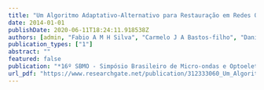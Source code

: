 ```yaml
---
title: "Um Algoritmo Adaptativo-Alternativo para Restauração em Redes Ópticas"
date: 2014-01-01
publishDate: 2020-06-11T18:24:11.918538Z
authors: [admin, "Fabio A M H Silva", "Carmelo J A Bastos-filho", "Daniel A R Chaves"]
publication_types: ["1"]
abstract: ""
featured: false
publication: "*16º SBMO - Simpósio Brasileiro de Micro-ondas e Optoeletrônica e 11º CBMag - Congresso Brasileiro de Eletromagnetismo, 2014, Curitiba. 16º SBMO - Simpósio Brasileiro de Micro-ondas e Optoeletrônica e 11º CBMag - Congresso Brasileiro de Eletromagnetismo*"
url_pdf: "https://www.researchgate.net/publication/312333060_Um_Algoritmo_Adaptativo-Alternativo_para_Restauracao_em_Redes_Redes_Opticas"
---
```


